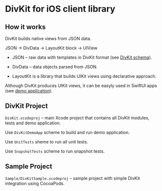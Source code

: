# DivKit for iOS client library

## How it works

DivKit builds native views from JSON data.

JSON → DivData → LayoutKit block → UIView

- JSON – raw data with templates in DivKit format (see [DivKit schema](https://github.com/divkit/divkit/tree/main/schema)).

- DivData – data objects parsed from JSON.

- LayoutKit is a library that builds UIKit views using declarative approach.

Although DivKit produces UIKit views, it can be easyly used in SwiftUI apps (see [demo application](https://github.com/divkit/divkit/tree/main/client/ios/DivKitDemoApp)).

## DivKit Project

`DivKit.xcodeproj` – main Xcode project that contains all DivKit modules, tests and demo application.

Use `DivKitDemoApp` scheme to build and run demo application.

Use `UnitTests` sheme to run all unit tests.

Use `SnapshotTests` scheme to run snapshot tests.

## Sample Project

`Sample/DivKitSample.xcodeproj` – sample project with simple DivKit integration using CocoaPods.
